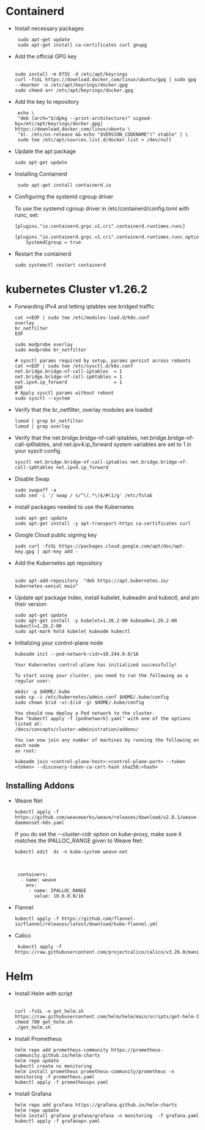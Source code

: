 # Containerd
* Install necessary packages
  <br>
   ```
    sudo apt-get update
    sudo apt-get install ca-certificates curl gnupg
    ```
    
 * Add the official GPG key  
   <br>
   ```  
   sudo install -m 0755 -d /etc/apt/keyrings
   curl -fsSL https://download.docker.com/linux/ubuntu/gpg | sudo gpg --dearmor -o /etc/apt/keyrings/docker.gpg
   sudo chmod a+r /etc/apt/keyrings/docker.gpg
   ```

 * Add the key to repository
   <br>  
   ```
    echo \
    "deb [arch="$(dpkg --print-architecture)" signed-by=/etc/apt/keyrings/docker.gpg] https://download.docker.com/linux/ubuntu \
    "$(. /etc/os-release && echo "$VERSION_CODENAME")" stable" | \
    sudo tee /etc/apt/sources.list.d/docker.list > /dev/null
    ```

 * Update the apt package
    <br>  
    ```
    sudo apt-get update
    ```
      
* Installing Containerd
    <br> 
   ```
    sudo apt-get install containerd.io 
    ```

* Configuring the systemd cgroup driver
  
   To use the systemd cgroup driver in /etc/containerd/config.toml with runc, set:
   <br>
   ```
   [plugins."io.containerd.grpc.v1.cri".containerd.runtimes.runc]
      [plugins."io.containerd.grpc.v1.cri".containerd.runtimes.runc.options]
       SystemdCgroup = true
   ```    
* Restart the containerd
  <br> 
  ```
  sudo systemctl restart containerd      
  ```

# kubernetes Cluster v1.26.2
* Forwarding IPv4 and letting iptables see bridged traffic
  <br> 
  ```
  cat <<EOF | sudo tee /etc/modules-load.d/k8s.conf
  overlay
  br_netfilter
  EOF

  sudo modprobe overlay
  sudo modprobe br_netfilter

  # sysctl params required by setup, params persist across reboots
  cat <<EOF | sudo tee /etc/sysctl.d/k8s.conf
  net.bridge.bridge-nf-call-iptables  = 1
  net.bridge.bridge-nf-call-ip6tables = 1
  net.ipv4.ip_forward                 = 1
  EOF
  # Apply sysctl params without reboot
  sudo sysctl --system
  ```
* Verify that the br_netfilter, overlay modules are loaded
  <br>
  ```
  lsmod | grep br_netfilter
  lsmod | grep overlay
  ```
* Verify that the net.bridge.bridge-nf-call-iptables, net.bridge.bridge-nf-call-ip6tables, and net.ipv4.ip_forward system variables are set to 1 in your sysctl config
  <br>
  ```
  sysctl net.bridge.bridge-nf-call-iptables net.bridge.bridge-nf-call-ip6tables net.ipv4.ip_forward
  ```
* Disable Swap
  <br>
  ```
  sudo swapoff -a
  sudo sed -i '/ swap / s/^\(.*\)$/#\1/g' /etc/fstab
  ```

* install packages needed to use the Kubernetes
  <br>
  ```
  sudo apt-get update
  sudo apt-get install -y apt-transport-https ca-certificates curl
  ```

* Google Cloud public signing key
  <br>
  ```
  sudo curl -fsSL https://packages.cloud.google.com/apt/doc/apt-key.gpg | apt-key add -  
  ```
  
* Add the Kubernetes apt repository  
  <br>
  ```
  sudo apt-add-repository  "deb https://apt.kubernetes.io/ kubernetes-xenial main"
  ```

* Update apt package index, install kubelet, kubeadm and kubectl, and pin their version
  <br>
  ```
  sudo apt-get update
  sudo apt-get install -y kubelet=1.26.2-00 kubeadm=1.26.2-00 kubectl=1.26.2-00
  sudo apt-mark hold kubelet kubeadm kubectl
  ```
* Initializing your control-plane node
  <br>
  ```
  kubeadm init --pod-network-cidr=10.244.0.0/16
  ```
  ```
  Your Kubernetes control-plane has initialized successfully!

  To start using your cluster, you need to run the following as a regular user:

  mkdir -p $HOME/.kube
  sudo cp -i /etc/kubernetes/admin.conf $HOME/.kube/config
  sudo chown $(id -u):$(id -g) $HOME/.kube/config

  You should now deploy a Pod network to the cluster.
  Run "kubectl apply -f [podnetwork].yaml" with one of the options listed at:
  /docs/concepts/cluster-administration/addons/

  You can now join any number of machines by running the following on each node
  as root:

  kubeadm join <control-plane-host>:<control-plane-port> --token <token> --discovery-token-ca-cert-hash sha256:<hash>
  ```

## Installing Addons 
 * Weave Net
   <br> 
   ```
   kubectl apply -f https://github.com/weaveworks/weave/releases/download/v2.8.1/weave-daemonset-k8s.yaml   
   ```
   If you do set the --cluster-cidr option on kube-proxy, make sure it matches the IPALLOC_RANGE given to Weave Net:
   <br>
   ```
   kubectl edit  ds -n kube-system weave-net
   ```
   <br>
   

        containers:
         - name: weave
           env:
            - name: IPALLOC_RANGE
              value: 10.0.0.0/16
 * Flannel
   <br>
   ```
   kubectl apply -f https://github.com/flannel-io/flannel/releases/latest/download/kube-flannel.yml

   ```
 * Calico
   <br>
   ```
    kubectl apply -f https://raw.githubusercontent.com/projectcalico/calico/v3.26.0/manifests/canal.yaml 

   ```
# Helm 
 * Install Helm with script  
   <br> 
   ```
   curl -fsSL -o get_helm.sh https://raw.githubusercontent.com/helm/helm/main/scripts/get-helm-3
   chmod 700 get_helm.sh
   ./get_helm.sh
   ```

 * Install Prometheus 
   <br>
   ```
   helm repo add prometheus-community https://prometheus-community.github.io/helm-charts
   helm repo update
   kubectl create ns monitoring
   helm install prometheus prometheus-community/prometheus -n monitoring -f prometheus.yaml
   kubectl apply -f prometheuspv.yaml    
   ```
 * Install Grafana 
   <br>
   ```
   helm repo add grafana https://grafana.github.io/helm-charts
   helm repo update 
   helm install grafana grafana/grafana -n monitoring  -f grafana.yaml
   kubectl apply -f grafanapv.yaml
   ```
                

   
  
 